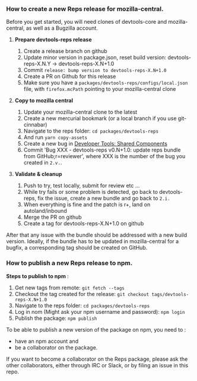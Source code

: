 ### How to create a new Reps release for mozilla-central.

Before you get started, you will need clones of devtools-core and mozilla-central, as well as
a Bugzilla account.

1. **Prepare devtools-reps release**
   1. Create a release branch on github
   2. Update minor version in package.json, reset build version: devtools-reps-X.N.Y -> devtools-reps-X.N+1.0
   3. Commit `release: bump version to devtools-reps-X.N+1.0`
   4. Create a PR on Github for this release
   5. Make sure you have a `packages/devtools-reps/configs/local.json` file, with `firefox.mcPath` pointing to your mozilla-central clone

2. **Copy to mozilla central**
   1. Update your mozilla-central clone to the latest
   2. Create a new mercurial bookmark (or a local branch if you use git-cinnabar)
   3. Navigate to the reps folder: `cd packages/devtools-reps`
   4. And run `yarn copy-assets`
   5. Create a new bug in [Developer Tools: Shared Components](https://bugzilla.mozilla.org/enter_bug.cgi?product=Firefox&component=Developer%20Tools%3A%20Shared%20Components)
   6. Commit 'Bug XXX - devtools-reps v0.N+1.0: update reps bundle from GitHub;r=reviewer', where XXX is the number of the bug you created in `2.v.`.

3. **Validate & cleanup**
   1. Push to try, test locally, submit for review etc ...
   2. While try fails or some problem is detected, go back to devtools-reps, fix the issue, create a new bundle and go back to `2.i.`
   3. When everything is fine and the patch is r+, land on autoland/inbound
   4. Merge the PR on github
   5. Create a tag for devtools-reps-X.N+1.0 on github

After that any issue with the bundle should be addressed with a new build version.
Ideally, if the bundle has to be updated in mozilla-central for a bugfix, a corresponding
tag should be created on GitHub.

### How to publish a new Reps release to npm.

**Steps to publish to npm** :

1. Get new tags from remote: `git fetch --tags`
2. Checkout the tag created for the release: `git checkout tags/devtools-reps-X.N+1.0`
3. Navigate to the reps folder: `cd packages/devtools-reps`
4. Log in nom (Might ask your npm username and password): `npm login`
5. Publish the package: `npm publish`

To be able to publish a new version of the package on npm, you need to :

- have an npm account and
- be a collaborator on the package.

If you want to become a collaborator on the Reps package, please ask the other collaborators, either through IRC or Slack, or by filing an issue in this repo.
